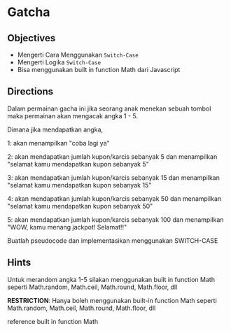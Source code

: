 # Gatcha
## Objectives
- Mengerti Cara Menggunakan `Switch-Case`
- Mengerti Logika `Switch-Case`
- Bisa menggunakan built in function Math dari Javascript
## Directions
Dalam permainan gacha ini jika seorang anak menekan sebuah tombol maka permainan akan mengacak angka 1 - 5.

Dimana jika mendapatkan angka, 

1: akan menampilkan "coba lagi ya" 

2: akan mendapatkan jumlah kupon/karcis sebanyak 5 dan menampilkan "selamat kamu mendapatkan kupon sebanyak 5" 

3: akan mendapatkan jumlah kupon/karcis sebanyak 15 dan menampilkan "selamat kamu mendapatkan kupon sebanyak 15" 

4: akan mendapatkan jumlah kupon/karcis sebanyak 50 dan menampilkan "selamat kamu mendapatkan kupon sebanyak 50"

5: akan mendapatkan jumlah kupon/karcis sebanyak 100 dan menampilkan "WOW, kamu menang jackpot! Selamat!!"

Buatlah pseudocode dan implementasikan menggunakan SWITCH-CASE

## Hints
Untuk merandom angka 1-5 silakan menggunakan built in function Math seperti Math.random, Math.ceil, Math.round, Math.floor, dll

**RESTRICTION**: Hanya boleh menggunakan built-in function Math seperti Math.random, Math.ceil, Math.round, Math.floor, dll

reference built in function Math